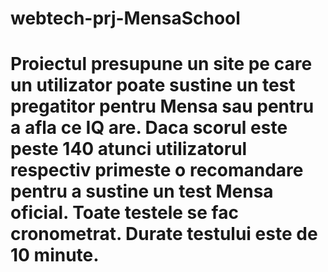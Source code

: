 # webtech-prj-MensaSchool
# Proiectul presupune un site pe care un utilizator poate sustine un test pregatitor pentru Mensa sau pentru a afla ce IQ are. Daca scorul  este peste 140 atunci utilizatorul respectiv primeste o recomandare pentru a sustine un test Mensa oficial. Toate testele se fac cronometrat. Durate testului este de 10 minute.

